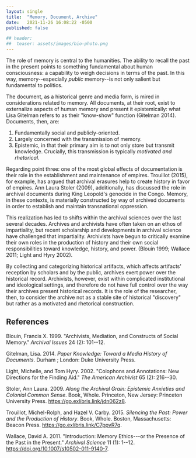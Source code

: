 ```yaml
---
layout: single
title:  "Memory, Document, Archive"
date:   2021-11-26 16:08:22 -0500
published: false

## header:
##  teaser: assets/images/bio-photo.png
---
```


The role of memory is central to the humanities. The ability to recall
the past in the present points to something fundamental about human
consciousness: a capability to weigh decisions in terms of the past. In
this way, memory--especially *public* memory--is not only salient but
fundamental to politics.

The document, as a historical genre and media form, is mired in
considerations related to memory. All documents, at their root, exist to
externalize aspects of human memory and present it epistemically: what
Lisa Gitelman refers to as their "know-show" function (Gitelman 2014).
Documents, then, are:

1.  Fundamentally social and publicly-oriented.
2.  Largely concerned with the transmission of memory.
3.  Epistemic, in that their primary aim is to not only store but
    transmit knowledge. Crucially, this transmission is typically
    *motivated and rhetorical.*

Regarding point three: one of the most global effects of documentation
is their role in the establishment and maintenance of empires. Trouillot
(2015), for example, has argued that archival erasures help to create
history in favor of empires. Ann Laura Stoler (2009), additionally, has
discussed the role in archival documents during King Leopold's genocide
in the Congo. Memory, in these contexts, is materially constructed by
way of archived documents in order to establish and maintain
transnational oppression.

This realization has led to shifts within the archival sciences over the
last several decades. Archives and archivists have often taken on an
ethos of impartiality, but recent scholarship and developments in
archival science have challenged that impartiality. Archivists have
begun to critically examine their own roles in the production of history
and their own social responsibilities toward knowledge, history, and
power. (Blouin 1999; Wallace 2011; Light and Hyry 2002).

By collecting and categorizing historical artifacts, which affects
artifacts' reception by scholars and by the public, archives exert power
over the historical record. Archivists, however, exist within
complicated institutional and ideological settings, and therefore do not
have full control over the way their archives present historical
records. It is the role of the researcher, then, to consider the archive
not as a stable site of historical "discovery" but rather as a motivated
and rhetorical construction.

## References

Blouin, Francis X. 1999. "Archivists, Mediation, and Constructs of
Social Memory." *Archival Issues* 24 (2): 101--12.


Gitelman, Lisa. 2014. *Paper Knowledge: Toward a Media History of
Documents*. Durham ; London: Duke University Press.


Light, Michelle, and Tom Hyry. 2002. "Colophons and Annotations: New
Directions for the Finding Aid." *The American Archivist* 65 (2):
216--30.

Stoler, Ann Laura. 2009. *Along the Archival Grain: Epistemic Anxieties
and Colonial Common Sense*. Book, Whole. Princeton, New Jersey:
Princeton University Press. <https://go.exlibris.link/jdn062z8>.

Trouillot, Michel-Rolph, and Hazel V. Carby. 2015. *Silencing the Past:
Power and the Production of History*. Book, Whole. Boston,
Massachusetts: Beacon Press. <https://go.exlibris.link/C7ppvR7q>.

Wallace, David A. 2011. "Introduction: Memory Ethics---or the Presence
of the Past in the Present." *Archival Science* 11 (1): 1--12.
<https://doi.org/10.1007/s10502-011-9140-7>.
